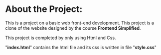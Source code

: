 # About the Project:

 This is a project on a basic web front-end development. This project is a clone of the website designed by the course __Frontend Simplified__.

 This project is completed by only using Html and Css.
 
 "**index.html**" contains the html file and its css is written in file "**style.css**"